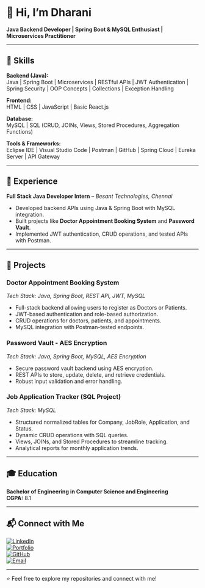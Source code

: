 # 👋 Hi, I’m Dharani
**Java Backend Developer | Spring Boot & MySQL Enthusiast | Microservices Practitioner**

---

## 🧰 Skills

**Backend (Java):**  
Java | Spring Boot | Microservices | RESTful APIs | JWT Authentication | Spring Security | OOP Concepts | Collections | Exception Handling  

**Frontend:**  
HTML | CSS | JavaScript | Basic React.js  

**Database:**  
MySQL | SQL (CRUD, JOINs, Views, Stored Procedures, Aggregation Functions)  

**Tools & Frameworks:**  
Eclipse IDE | Visual Studio Code | Postman | GitHub | Spring Cloud | Eureka Server | API Gateway  

---

## 💼 Experience

**Full Stack Java Developer Intern** – *Besant Technologies, Chennai*  
- Developed backend APIs using Java & Spring Boot with MySQL integration.  
- Built projects like **Doctor Appointment Booking System** and **Password Vault**.  
- Implemented JWT authentication, CRUD operations, and tested APIs with Postman.  

---

## 🚀 Projects

### **Doctor Appointment Booking System**
*Tech Stack: Java, Spring Boot, REST API, JWT, MySQL*  
- Full-stack backend allowing users to register as Doctors or Patients.  
- JWT-based authentication and role-based authorization.  
- CRUD operations for doctors, patients, and appointments.  
- MySQL integration with Postman-tested endpoints.  

### **Password Vault - AES Encryption**
*Tech Stack: Java, Spring Boot, MySQL, AES Encryption*  
- Secure password vault backend using AES encryption.  
- REST APIs to store, update, delete, and retrieve credentials.  
- Robust input validation and error handling.  

### **Job Application Tracker (SQL Project)**
*Tech Stack: MySQL*  
- Structured normalized tables for Company, JobRole, Application, and Status.  
- Dynamic CRUD operations with SQL queries.  
- Views, JOINs, and Stored Procedures to streamline tracking.  
- Analytical reports for monthly application trends.  

---

## 🎓 Education

**Bachelor of Engineering in Computer Science and Engineering**  
**CGPA:** 8.1  

---

## 📬 Connect with Me

[![LinkedIn](https://img.shields.io/badge/LinkedIn-Dharani-blue?style=for-the-badge&logo=linkedin)](https://www.linkedin.com/in/dharanipalanivel/)  
[![Portfolio](https://img.shields.io/badge/Portfolio-View-green?style=for-the-badge&logo=google-chrome)](https://dharani07p.github.io/Portfolio/)  
[![GitHub](https://img.shields.io/badge/GitHub-Dharani-black?style=for-the-badge&logo=github)](https://github.com/Dharani07p)  
[![Email](https://img.shields.io/badge/Email-pdharani0907@gmail.com-red?style=for-the-badge&logo=gmail)](mailto:pdharani0907@gmail.com)    

---

⭐ Feel free to explore my repositories and connect with me!
